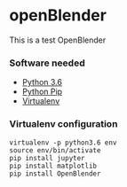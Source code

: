 # openBlender
This is a test OpenBlender

### Software needed

* [Python 3.6](https://www.python.org/downloads/release/python-360/)
* [Python Pip](https://pypi.python.org/pypi/pip)
* [Virtualenv](http://docs.python-guide.org/en/latest/dev/virtualenvs/)

### Virtualenv configuration 
```
virtualenv -p python3.6 env
source env/bin/activate
pip install jupyter
pip install matplotlib
pip install OpenBlender

```

